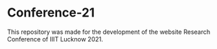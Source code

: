 # Conference-21
This repository was made for the development of the website Research Conference of IIIT Lucknow 2021.
